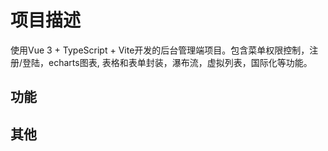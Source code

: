 # 项目描述
使用Vue 3 + TypeScript + Vite开发的后台管理端项目。包含菜单权限控制，注册/登陆，echarts图表, 表格和表单封装，瀑布流，虚拟列表，国际化等功能。

## 功能



## 其他

